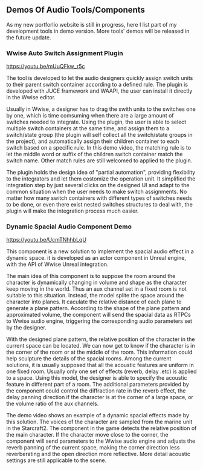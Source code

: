 
## Demos Of Audio Tools/Components

As my new portforlio website is still in progress, here I list part of my development tools in demo version. More tools' demos will be released in the future update.

### Wwise Auto Switch Assignment Plugin
<https://youtu.be/mUuQFkw_r5c>

The tool is developed to let the audio designers quickly assign switch units to their parent switch container according to a defined rule. The plugin is developed with JUCE framework and WAAPI, the user can install it directly in the Wwise editor.

Usually in Wwise, a designer has to drag the swith units to the switches one by one, which is time comsuming when there are a large amount of switches needed to integrate. Using the plugin, the user is able to select multiple switch containers at the same time, and assign them to a switch/state group (the plugin will self collect all the switch/state groups in the project), and automatically assign their children container to each switch based on a specific rule. In this demo video, the matching rule is to let the middle word or suffix of the children switch container match the switch name. Other match rules are still welcomed to applied to the plugin.  

The plugin holds the design idea of "partial automation", providing flexibility to the integrators and let them costomize the operation unit. It simplified the integration step by just several clicks on the designed UI and adapt to the common situation when the user needs to make switch assignments. No matter how many switch containers with different types of switches needs to be done, or even there exist nested switches structures to deal with, the plugin will make the integration process much easier.

### Dynamic Spacial Audio Component Demo
<https://youtu.be/UcmTNhhbLqU>

This component is a new solution to implement the spacial audio effect in a dynamic space. it is developed as an actor component in Unreal engine, with the API of Wwise Unreal integration.

The main idea of this component is to suppose the room around the character is dynamically changing in volume and shape as the character keep moving in the world. Thus an aux channel set in a fixed room is not suitable to this situation. Instead, the model splite the space around the character into planes. It caculate the relative distance of each plane to generate a plane pattern. According to the shape of the plane pattern and approximated volume, the component will send the spacial data as RTPCs to Wwise audio engine, triggering the corresponding audio parameters set by the designer.

With the designed plane pattern, the relative position of the character in the current space can be located. We can now get to know if the character is in the corner of the room or at the middle of the room. This information could help sculpture the details of the spacial rooms. Among the current solutions, it is usually supposed that all the acoustic features are uniform in one fixed room. Usually only one set of effects (reverb, delay .etc) is applied to a space. Using this model, the designer is able to specify the acoustic feature in different part of a room. The additional parameters provided by the component could control the diffraction rate in the reverb effect, the delay panning direction if the character is at the corner of a large space, or the volume ratio of the aux channels.

The demo video shows an example of a dynamic spacial effects made by this solution. The voices of the character are sampled from the marine unit in the Starcraft2. The component in the game detects the relative position of the main character. If the character move close to the corner, the component will send parameters to the Wwise audio engine and adjusts the reverb panning of the current space, making the corner direction less reverberating and the open direction more reflective. More detail acoustic settings are still applicable to the scene.
